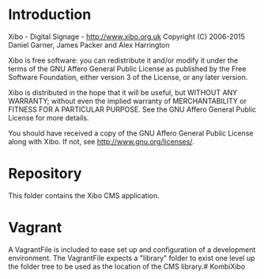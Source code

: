 # Introduction
Xibo - Digital Signage - http://www.xibo.org.uk
Copyright (C) 2006-2015 Daniel Garner, James Packer and Alex Harrington

Xibo is free software: you can redistribute it and/or modify
it under the terms of the GNU Affero General Public License as published by
the Free Software Foundation, either version 3 of the License, or
any later version. 

Xibo is distributed in the hope that it will be useful,
but WITHOUT ANY WARRANTY; without even the implied warranty of
MERCHANTABILITY or FITNESS FOR A PARTICULAR PURPOSE.  See the
GNU Affero General Public License for more details.

You should have received a copy of the GNU Affero General Public License
along with Xibo.  If not, see <http://www.gnu.org/licenses/>. 

# Repository
This folder contains the Xibo CMS application.

# Vagrant
A VagrantFile is included to ease set up and configuration of a development environment. The VagrantFile expects a "library" folder to exist one level up the folder tree to be used as the location of the CMS library.# KombiXibo
